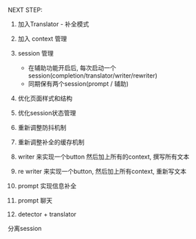NEXT STEP:
1. 加入Translator - 补全模式
2. 加入 context 管理
3. session 管理
    * 在辅助功能开启后, 每次启动一个session(completion/translator/writer/rewriter)
    * 同期保有两个session(prompt / 辅助)
4. 优化页面样式和结构
5. 优化session状态管理
6. 重新调整防抖机制
7. 重新调整补全的缓存机制



1. writer 来实现一个button 然后加上所有的context, 撰写所有文本
2. re writer 来实现一个button, 然后加上所有context, 重新写文本
2. prompt 实现信息补全
3. prompt 聊天
4. detector +  translator

分离session